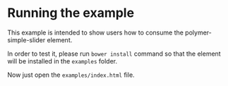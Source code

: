 # Running the example

This example is intended to show users how to consume the polymer-simple-slider element.

In order to test it, please run `bower install` command so that the element will be installed in the `examples` folder.

Now just open the `examples/index.html` file.

